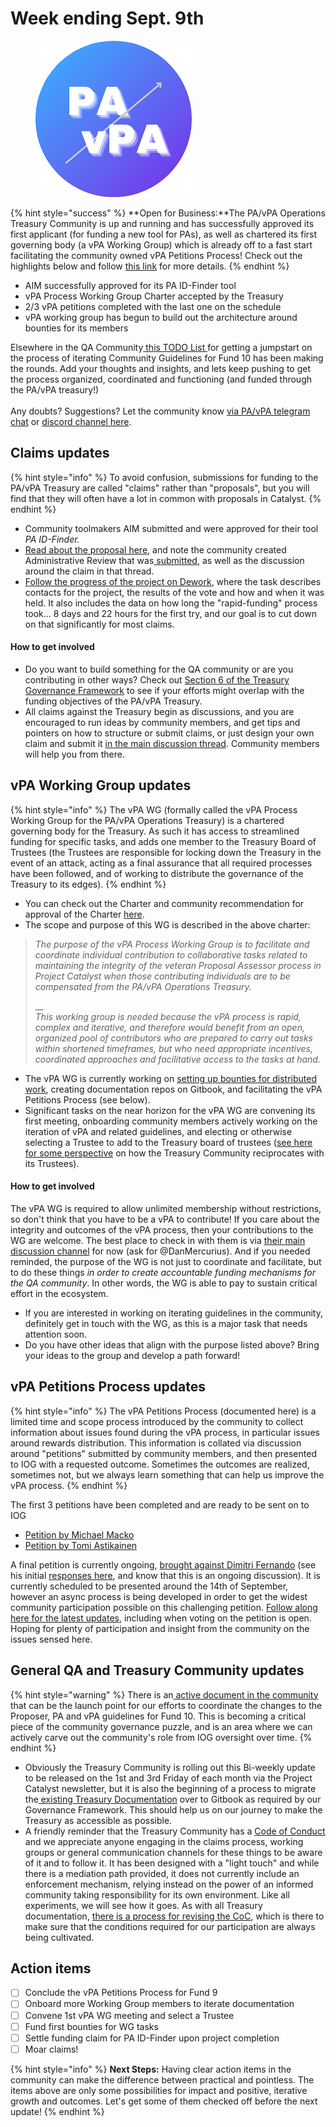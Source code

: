 # Week ending Sept. 9th

<figure><img src="../../.gitbook/assets/PAVPA Logo - Small.png" alt=""><figcaption></figcaption></figure>

{% hint style="success" %}
**Open for Business:**The PA/vPA Operations Treasury Community is up and running and has successfully approved its first applicant (for funding a new tool for PAs), as well as chartered its first governing body (a vPA Working Group) which is already off to a fast start facilitating the community owned vPA Petitions Process!  Check out the highlights below and follow [this link](week-ending-sept.-9th.md) for more details.&#x20;
{% endhint %}

* AIM successfully approved for its PA ID-Finder tool
* vPA Process Working Group Charter accepted by the Treasury
* 2/3 vPA petitions completed with the last one on the schedule
* vPA working group has begun to build out the architecture around bounties for its members

Elsewhere in the QA Community[ this TODO List ](https://docs.google.com/document/d/1-Uheb5cH6PgjURBod3i95lnjRt5G0Q6WU7n21sSdqvs/edit#heading=h.70qyzqqlye91)for getting a jumpstart on the process of iterating Community Guidelines for Fund 10 has been making the rounds.  Add your thoughts and insights, and lets keep pushing to get the process organized, coordinated and functioning (and funded through the PA/vPA treasury!)\
\
Any doubts? Suggestions? Let the community know [via PA/vPA telegram chat](https://t.me/CatalystCommunityAdvisors) or [discord channel here](https://discord.com/channels/946921942143885342/949662037368254474).

## Claims updates

{% hint style="info" %}
To avoid confusion, submissions for funding to the PA/vPA Treasury are called "claims" rather than "proposals", but you will find that they will often have a lot in common with proposals in Catalyst.
{% endhint %}

* Community toolmakers AIM submitted and were approved for their tool _PA ID-Finder._
* [Read about the proposal here](https://discord.com/channels/946921942143885342/1012099268716265662), and note the community created Administrative Review that was[ submitted](https://docs.google.com/document/d/1tHWbNKh9O8-iHuXRJSrrWZbBwo5B2M\_YS5TIo2NFB3o/edit), as well as the discussion around the claim in that thread.
* [Follow the progress of the project on Dework](https://app.dework.xyz/catalyst-circle-ca-r/treasury-12?taskId=c40f8a7a-c06f-47e3-994a-f73e4d9bd79d), where the task describes contacts for the project, the results of the vote and how and when it was held.  It also includes the data on how long the "rapid-funding" process took...  8 days and 22 hours for the first try, and our goal is to cut down on that significantly for most claims.

#### How to get involved

* Do you want to build something for the QA community or are you contributing in other ways?  Check out [Section 6 of the Treasury Governance Framework](https://docs.google.com/document/d/1bRFsYYbDc52U610XGgg2h-dBFdn2MhgvlXwHtElq3\_0/edit#heading=h.a30cj220f5su) to see if your efforts might overlap with the funding objectives of the PA/vPA Treasury.
* All claims against the Treasury begin as discussions, and you are encouraged to run ideas by community members, and get tips and pointers on how to structure or submit claims, or just design your own claim and submit it [in the main discussion thread](https://discord.com/channels/946921942143885342/980490333253152859).  Community members will help you from there.

## vPA Working Group updates

{% hint style="info" %}
The vPA WG (formally called the vPA Process Working Group for the PA/vPA Operations Treasury) is a chartered governing body for the Treasury.  As such it has access to streamlined funding for specific tasks, and adds one member to the Treasury Board of Trustees (the Trustees are responsible for locking down the Treasury in the event of an attack, acting as a final assurance that all required processes have been followed, and of working to distribute the governance of the Treasury to its edges).
{% endhint %}

* You can check out the Charter and community recommendation for approval of the Charter [here](https://app.dework.xyz/catalyst-circle-ca-r/treasury-12?taskId=50405cb1-7fb5-4dc8-beba-c651deda716c).
* The scope and purpose of this WG is described in the above charter:

> _The purpose of the vPA Process Working Group is to facilitate and coordinate individual contribution to collaborative tasks related to maintaining the integrity of the veteran Proposal Assessor process in Project Catalyst when those contributing individuals are to be compensated from the PA/vPA Operations Treasury._
>
> __\
> _This working group is needed because the vPA process is rapid, complex and iterative, and therefore would benefit from an open, organized pool of contributors who are prepared to carry out tasks within shortened timeframes, but who need appropriate incentives, coordinated approaches and facilitative access to the tasks at hand._&#x20;

* The vPA WG is currently working on [setting up bounties for distributed work](https://app.dework.xyz/catalyst-circle-ca-r/veteran-ca-wg), creating documentation repos on Gitbook, and facilitating the vPA Petitions Process (see below).
* Significant tasks on the near horizon for the vPA WG are convening its first meeting, onboarding community members actively working on the iteration of vPA and related guidelines, and electing or otherwise selecting a Trustee to add to the Treasury board of trustees ([see here for some perspective](https://docs.google.com/document/d/1oaSgZdZnQR\_EKUgtFszTnyLlvq45HFEvAVdcv8bRLkQ/edit) on how the Treasury Community reciprocates with its Trustees).

#### How to get involved

The vPA WG is required to allow unlimited membership without restrictions, so don't think that you have to be a vPA to contribute!  If you care about the integrity and outcomes of the vPA process, then your contributions to the WG are welcome.  The best place to check in with them is via [their main discussion channel](https://discord.com/channels/946921942143885342/946929101137149992) for now (ask for @DanMercurius).  And if you needed reminded, the purpose of the WG is not just to coordinate and facilitate, but to do these things _in order to create accountable funding mechanisms for the QA community_.  In other words, the WG is able to pay to sustain critical effort in the ecosystem.

* If you are interested in working on iterating guidelines in the community, definitely get in touch with the WG, as this is a major task that needs attention soon.
* Do you have other ideas that align with the purpose listed above?  Bring your ideas to the group and develop a path forward!

## vPA Petitions Process updates

{% hint style="info" %}
The vPA Petitions Process (documented here) is a limited time and scope process introduced by the community to collect information about issues found during the vPA process, in particular issues around rewards distribution.  This information is collated via discussion around "petitions" submitted by community members, and then presented to IOG with a requested outcome.  Sometimes the outcomes are realized, sometimes not, but we always learn something that can help us improve the vPA process.
{% endhint %}

The first 3 petitions have been completed and are ready to be sent on to IOG

* [Petition by Michael Macko](https://docs.google.com/document/d/1\_I-gq4m3PIA6fZhh3N4bMHOIN6a2G88YtID1CSZfvmM/edit?usp=sharing)
* [Petition by Tomi Astikainen](https://docs.google.com/document/d/1OlmNDVPO4q6M0pJYJxO7yZ5wRC-oZizQqsvOhzrl\_DI/edit?usp=sharing)

A final petition is currently ongoing, [brought against Dimitri Fernando](https://docs.google.com/document/d/1kJCytu6PtD8NNqth6y64aDN2ruwAsBE1uKcv0bUkPWY/edit) (see his initial [responses here](https://docs.google.com/document/d/1ci-MaqilnWXLibfTUunjEbVzGDCToicF7QC\_dlacWw0/edit?usp=sharing), and know that this is an ongoing discussion).  It is currently scheduled to be presented around the 14th of September, however an async process is being developed in order to get the widest community participation possible on this challenging petition. [Follow along here for the latest updates](https://discord.com/channels/946921942143885342/1011352732092858398), including when voting on the petition is open.  Hoping for plenty of participation and insight from the community on the issues sensed here.

## General QA and Treasury Community updates

{% hint style="warning" %}
There is an[ active document in the community](https://docs.google.com/document/d/1-Uheb5cH6PgjURBod3i95lnjRt5G0Q6WU7n21sSdqvs/edit#heading=h.70qyzqqlye91) that can be the launch point for our efforts to coordinate the changes to the Proposer, PA and vPA guidelines for Fund 10.  This is becoming a critical piece of the community governance puzzle, and is an area where we can actively carve out the community's role from IOG oversight over time. &#x20;
{% endhint %}

* Obviously the Treasury Community is rolling out this Bi-weekly update to be  released on the 1st and 3rd Friday of each month via the Project Catalyst newsletter, but it is also the beginning of a process to migrate the[ existing Treasury Documentation](https://docs.google.com/document/d/1-Uheb5cH6PgjURBod3i95lnjRt5G0Q6WU7n21sSdqvs/edit#heading=h.70qyzqqlye91) over to Gitbook as required by our Governance Framework.  This should help us on our journey to make the Treasury as accessible as possible.
* A friendly reminder that the Treasury Community has a [Code of Conduct](https://docs.google.com/document/d/1bRFsYYbDc52U610XGgg2h-dBFdn2MhgvlXwHtElq3\_0/edit#heading=h.3moreczex8qp) and we appreciate anyone engaging in the claims process, working groups or general communication channels for these things to be aware of it and to  follow it.  It has been designed with a "light touch" and while there is a mediation path provided, it does not currently include an enforcement mechanism, relying instead on the power of an informed community taking responsibility for its own environment.  Like all experiments, we will see how it goes.  As with all Treasury documentation, [there is a process for revising the CoC](https://docs.google.com/document/d/1bRFsYYbDc52U610XGgg2h-dBFdn2MhgvlXwHtElq3\_0/edit#heading=h.8p4gs7ygev3j), which is there to make sure that the conditions required for our participation are always being cultivated.

## Action items

* [ ] Conclude the vPA Petitions Process for Fund 9
* [ ] Onboard more Working Group members to iterate documentation
* [ ] Convene 1st vPA WG meeting and select a Trustee
* [ ] Fund first bounties for WG tasks
* [ ] Settle funding claim for PA ID-Finder upon project completion
* [ ] Moar claims!

{% hint style="info" %}
**Next Steps:**  Having clear action items in the community can make the difference between practical and pointless. The items above are only some possibilities for impact and positive, iterative growth and outcomes.  Let's get some of them checked off before the next update!
{% endhint %}
